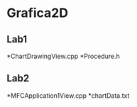 # Grafica2D

## Lab1
*ChartDrawingView.cpp
*Procedure.h

## Lab2
*MFCApplication1View.cpp
*chartData.txt
